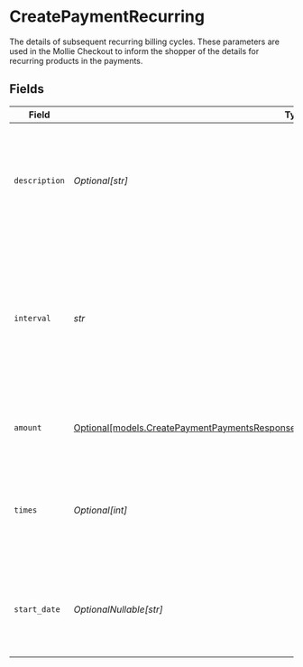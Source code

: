 # CreatePaymentRecurring

The details of subsequent recurring billing cycles. These parameters are used in the Mollie Checkout to inform the shopper of the details for recurring products in the payments.


## Fields

| Field                                                                                                                                                                              | Type                                                                                                                                                                               | Required                                                                                                                                                                           | Description                                                                                                                                                                        | Example                                                                                                                                                                            |
| ---------------------------------------------------------------------------------------------------------------------------------------------------------------------------------- | ---------------------------------------------------------------------------------------------------------------------------------------------------------------------------------- | ---------------------------------------------------------------------------------------------------------------------------------------------------------------------------------- | ---------------------------------------------------------------------------------------------------------------------------------------------------------------------------------- | ---------------------------------------------------------------------------------------------------------------------------------------------------------------------------------- |
| `description`                                                                                                                                                                      | *Optional[str]*                                                                                                                                                                    | :heavy_minus_sign:                                                                                                                                                                 | A description of the recurring item. If not present, the main description of the item will be used.                                                                                | Gym subscription                                                                                                                                                                   |
| `interval`                                                                                                                                                                         | *str*                                                                                                                                                                              | :heavy_check_mark:                                                                                                                                                                 | Cadence unit of the recurring item. For example: `12 months`, `52 weeks` or `365 days`.<br/><br/>Possible values: `... months` `... weeks` `... days`                              | 12 months                                                                                                                                                                          |
| `amount`                                                                                                                                                                           | [Optional[models.CreatePaymentPaymentsResponse201ApplicationHalPlusJSONResponseBodyAmount]](../models/createpaymentpaymentsresponse201applicationhalplusjsonresponsebodyamount.md) | :heavy_minus_sign:                                                                                                                                                                 | Total amount and currency of the recurring item.                                                                                                                                   |                                                                                                                                                                                    |
| `times`                                                                                                                                                                            | *Optional[int]*                                                                                                                                                                    | :heavy_minus_sign:                                                                                                                                                                 | Total number of charges for the subscription to complete. Leave empty for ongoing subscription.                                                                                    | 1                                                                                                                                                                                  |
| `start_date`                                                                                                                                                                       | *OptionalNullable[str]*                                                                                                                                                            | :heavy_minus_sign:                                                                                                                                                                 | The start date of the subscription if it does not start right away (format `YYYY-MM-DD`)                                                                                           | 2024-12-12                                                                                                                                                                         |